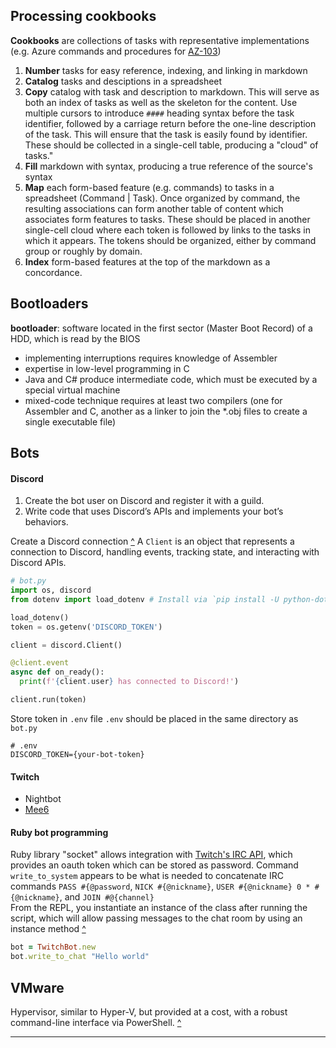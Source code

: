 ## Processing cookbooks
**Cookbooks** are collections of tasks with representative implementations (e.g. Azure commands and procedures for [AZ-103](az-103.md))
1. **Number** tasks for easy reference, indexing, and linking in markdown
2. **Catalog** tasks and desciptions in a spreadsheet
3. **Copy** catalog with task and description to markdown. This will serve as both an index of tasks as well as the skeleton for the content. Use multiple cursors to introduce `####` heading syntax before the task identifier, followed by a carriage return before the one-line description of the task. This will ensure that the task is easily found by identifier. These should be collected in a single-cell table, producing a "cloud" of tasks."
4. **Fill** markdown with syntax, producing a true reference of the source's syntax
5. **Map** each form-based feature (e.g. commands) to tasks in a spreadsheet (Command | Task). Once organized by command, the resulting associations can form another table of content which associates form features to tasks. These should be placed in another single-cell cloud where each token is followed by links to the tasks in which it appears. The tokens should be organized, either by command group or roughly by domain.
6. **Index** form-based features at the top of the markdown as a concordance.

## Bootloaders
**bootloader**: software located in the first sector (Master Boot Record) of a HDD, which is read by the BIOS
- implementing interruptions requires knowledge of Assembler
- expertise in low-level programming in C
- Java and C# produce intermediate code, which must be executed by a special virtual machine
- mixed-code technique requires at least two compilers (one for Assembler and C, another as a linker to join the *.obj files to create a single executable file)

## Bots
#### Discord
1. Create the bot user on Discord and register it with a guild.
2. Write code that uses Discord’s APIs and implements your bot’s behaviors.

Create a Discord connection [^][2]
A `Client` is an object that represents a connection to Discord, handling events, tracking state, and interacting with Discord APIs.
```py
# bot.py
import os, discord
from dotenv import load_dotenv # Install via `pip install -U python-dotenv`

load_dotenv()
token = os.getenv('DISCORD_TOKEN')

client = discord.Client()

@client.event
async def on_ready():
  print(f'{client.user} has connected to Discord!')

client.run(token)
```
Store token in `.env` file
`.env` should be placed in the same directory as `bot.py`
```
# .env
DISCORD_TOKEN={your-bot-token}
``` 
#### Twitch
- Nightbot
- [Mee6](https://mee6.xyz/)

#### Ruby bot programming
Ruby library "socket" allows integration with [Twitch's IRC API](https://twitchapps.com/tmi), which provides an oauth token which can be stored as password. Command `write_to_system` appears to be  what is needed to concatenate IRC commands `PASS #{@password`, `NICK #{@nickname}`, `USER #{@nickname} 0 * #{@nickname}`, and `JOIN #@{channel}`\
From the REPL, you instantiate an instance of the class after running the script, which will allow passing messages to the chat room by using an instance method [^][1]
```rb
bot = TwitchBot.new
bot.write_to_chat "Hello world"
```

## VMware
Hypervisor, similar to Hyper-V, but provided at a cost, with a robust command-line interface via PowerShell. [^][3]

---

[1]: https://www.youtube.com/watch?v=rVVhkX1uTRQ "Custom bot using Ruby"
[2]: https://realpython.com/how-to-make-a-discord-bot-python/ "How to make a Discord bot in Python"
[3]: https://www.brianbunke.com/blog/2019/09/03/powercli-101/ "VMware PowerCLI 101"
[5]: sources/README.md/#new-stack-makers "Storage in a DevOps World"

